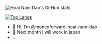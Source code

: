 
![Hoai Nam Dao's GitHub stats](https://github-readme-stats.vercel.app/api?username=moneyforward-hoai-nam-dao&show_icons=true&theme=radical)

[![Top Langs](https://github-readme-stats.vercel.app/api/top-langs/?username=moneyforward-hoai-nam-dao&layout=compact&theme=gruvbox)](https://github.com/anuraghazra/github-readme-stats)


- 👋 Hi, I’m @moneyforward-hoai-nam-dao
- 🔭 Next month i will work in japan
- ...

<!---
moneyforward-hoai-nam-dao/moneyforward-hoai-nam-dao is a ✨ special ✨ repository because its `README.md` (this file) appears on your GitHub profile.
You can click the Preview link to take a look at your changes.
--->
